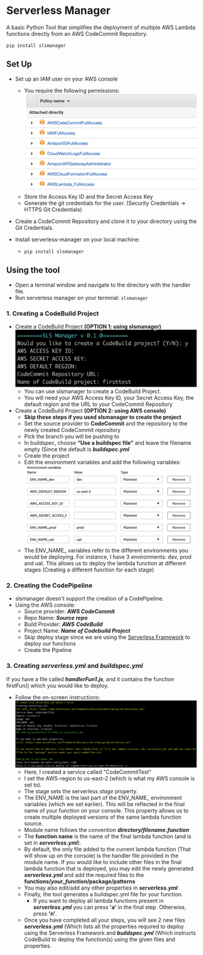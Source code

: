 # Serverless Manager

A basic Python Tool that simplifies the deployment of multiple AWS Lambda functions directly from an AWS CodeCommit Repository.

    pip install slsmanager

## Set Up

 - Set up an IAM user on your AWS console 
	 - You require the following permissions:
	  ![Permissions for IAM user](/assets/permissions.png)
	 - Store the Access Key ID and the Secret Access Key
	 - Generate the git credentials for the user. (Security Credentials -> HTTPS Git Credentials)
 
 - Create a CodeCommit Repository and clone it to your directory using the Git Credentials.




 
- Install serverless-manager on your local machine:
	- `pip install slsmanager`

## Using the tool

 - Open a terminal window and navigate to the directory with the handler file. 
 - Run serverless manager on your terminal:
	  `slsmanager`
  

### 1. Creating a CodeBuild Project
 - Create a CodeBuild Project **(OPTION 1: using slsmanager)**
 ![Steps to create a project](/assets/cbproj.png)
	- You can use slsmanager to create a CodeBuild Project.
	- You will need your AWS Access Key ID, your Secret Access Key, the default region and the URL to your CodeCommit Repository
- Create a CodeBuild Project **(OPTION 2: using AWS console)**
	- **Skip these steps if you used slsmanager to create the project**
	- Set the source provider to **CodeCommit** and the repository to the newly created CodeCommit repository
	- Pick the branch you will be pushing to
	- In buildspec, choose **“Use a buildspec file”** and leave the filename empty (Since the default is  **_buildspec.yml_**
	- Create the project
	- Edit the environment variables and add the following variables:
	 ![Environment Variables](/assets/envVariables.png)
	- The ENV_NAME_ variables refer to the different environments you would be deploying. For instance, I have 3 environments: dev, prod and uat. This allows us to deploy the lambda function at different stages (Creating a different function for each stage)

### 2. Creating the CodePipeline
- slsmanager doesn't support the creation of a CodePipeline. 
- Using the AWS console:
	- Source provider:  **_AWS CodeCommit_**
	- Repo Name:  **_Source repo_**
	- Build Provider:  **_AWS_**  **_CodeBuild_**
	- Project Name:  **_Name of Codebuild Project_**
	- Skip deploy stage since we are using the [Serverless Framework](https://www.serverless.com/framework/docs/providers/aws/) to deploy our functions
	- Create the Pipeline


### 3. Creating ***serverless.yml*** and ***buildspec.yml***

 If you have a file called ***handlerFun1.js***, and it contains the function firstFun() which you would like to deploy.
 - Follow the on-screen instructions:
  ![First Steps](/assets/firstSteps.png)
	 - Here, I created a service called "CodeCommitTest" 
	 - I set the AWS-region to us-east-2 (which is what my AWS console is set to). 
	 - The stage sets the serverless *stage* property.
	 - The ENV_NAME is the last part of the ENV_NAME_ environment variables (which we set earlier). This will be reflected in the final name of your function on your console. This property allows us to create multiple  deployed versions of the same lambda function source.
	 - Module name follows the convention ***directory/filename.function***
	 - The **function name** is the name of the final lambda function (and is set in ***serverless.yml***).
	 - By default, the only file added to the current lambda function (That will show up on the console) is the handler file provided in the module name. If you would like to include other files in the final lambda function that is deployed, you may edit the newly generated ***serverless.yml*** and add the required files to the **functions/*your_function*/package/patterns**
	 - You may also edit/add any other properties in ***serverless.yml***
	 - Finally, the tool generates a buildspec.yml file for your function.
		 - If you want to deploy all lambda functions present in ***serverless.yml*** you can press **'a'** in the final step. Otherwise, press **'n'**.
	 - Once you have completed all your steps, you will see 2 new files ***serverless.yml*** (Which lists all the properties required to deploy using the Serverless Framework and ***buildspec.yml*** (Which instructs CodeBuild to deploy the function(s) using the given files and properties.


 
